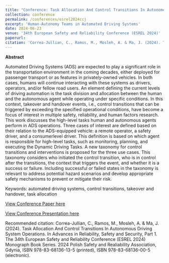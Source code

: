 ```yaml
---
title: "Conference: Task Allocation And Control Transitions In Autonomous Driving System Operations"
collection: conference
permalink: /conferences/esrel2024ccj
excerpt: 'Human-Autonomy Teams in Automated Driving Systems'
date: 2024-06-23
venue: '34th European Safety and Reliability Conference (ESREL 2024)'
paperurl: 
citation: 'Correa-Jullian, C., Ramos, M., Mosleh, A. & Ma, J. (2024). Task Allocation And Control Transitions In Autonomous Driving System Operations. In Advances in Reliability, Safety and Security, Part 1. The 34th European Safety and Reliability Conference (ESREL 2024) Monograph Book Series. 2024 Polish Safety and Realiability Association, Gdynia, ISBN 978-83-68136-13-5 (printed), ISBN 978-83-68136-00-5 (electronic)."
---
```

**Abstract**

Automated Driving Systems (ADS) are expected to play a significant role in the transportation environment in the coming decades, either deployed for passenger transport or as features in privately-owned vehicles. In both cases, humans will continue interacting with these systems as drivers, operators, and/or fellow road users. An element defining the current levels of driving automation is the task division and allocation between the human and the autonomous agent while operating under specific conditions. In this context, takeover and handover events, i.e., control transitions that can be triggered by exceeding the specified operational conditions, have become a focus of interest in multiple safety, reliability, and human factors research. This work discusses the high-level tasks human and autonomous agents perform in ADS operations. Three cases of interest are defined based on their relation to the ADS-equipped vehicle: a remote operator, a safety driver, and a consumerlevel driver. This definition is based on which agent is responsible for high-level tasks, such as monitoring, planning, and executing the Dynamic Driving Tasks. A new taxonomy for control transitions and interventions is proposed for the three use cases. This taxonomy considers who initiated the control transition, who is in control after the transitions, the context that triggers the event, and whether it is a success or failure. Including successful or failed states in the taxonomy is relevant to address potential hazard scenarios and develop appropriate safety mechanisms to prevent or mitigate their risk.

Keywords: automated driving systems, control transitions, takeover and handover, task allocation

[View Conference Paper here](https://github.com/user-attachments/files/16057423/task-allocation-and-control-transitions-in-autonomous-driving-system-operations.pdf)

[View Conference Presentation here](https://github.com/user-attachments/files/16057430/Correa-Jullian_ESREL2024_SharedVersion.pptx)

Recommended citation: Correa-Jullian, C., Ramos, M., Mosleh, A. & Ma, J. (2024). Task Allocation And Control Transitions In Autonomous Driving System Operations. In Advances in Reliability, Safety and Security, Part 1. The 34th European Safety and Reliability Conference (ESREL 2024) Monograph Book Series. 2024 Polish Safety and Realiability Association, Gdynia, ISBN 978-83-68136-13-5 (printed), ISBN 978-83-68136-00-5 (electronic).
